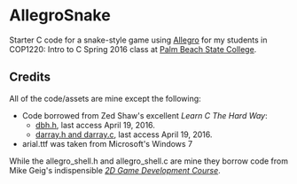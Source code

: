 # AllegroSnake
Starter C code for a snake-style game using [Allegro](http://liballeg.org/) for my students in COP1220: Intro to C Spring 2016 class at [Palm Beach State College](http://www.palmbeachstate.edu).

## Credits
All of the code/assets are mine except the following:
* Code borrowed from Zed Shaw's excellent _Learn C The Hard Way_:
  * [dbh.h](http://c.learncodethehardway.org/book/ex20.html), last access April 19, 2016.
  * [darray.h and darray.c](http://c.learncodethehardway.org/book/ex34.html), last access April 19, 2016.
* arial.ttf was taken from Microsoft's Windows 7

While the allegro_shell.h and allegro_shell.c are mine they borrow code from Mike Geig's indispensible [_2D Game Development Course_](http://fixbyproximity.com/2d-game-development-course/).

